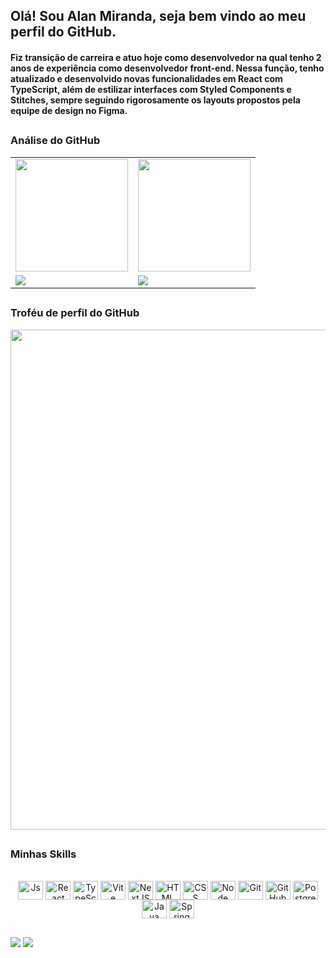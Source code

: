 ## Olá! Sou Alan Miranda, seja bem vindo ao meu perfil do GitHub.
#### Fiz transição de carreira e atuo hoje como desenvolvedor na qual tenho 2 anos de experiência como desenvolvedor front-end. Nessa função, tenho atualizado e desenvolvido novas funcionalidades em React com TypeScript, além de estilizar interfaces com Styled Components e Stitches, sempre seguindo rigorosamente os layouts propostos pela equipe de design no Figma.

##

### Análise do GitHub

<table>
  <tr>
    <td>
      <img src="https://github-readme-stats.vercel.app/api?username=AlAnNuB&show_icons=true&theme=github_dark&include_all_commits=true&count_private=true&hide_border=true" height="180"/>
    </td>
    <td>
       <img src="https://github-readme-stats.vercel.app/api/top-langs/?username=AlAnNuB&layout=compact&langs_count=7&theme=github_dark&hide_border=true" height="180"/>
    </td>
  </tr>
  <tr>
    <td>
      <img src="http://github-readme-streak-stats.herokuapp.com?user=AlAnNuB&theme=blue-green&date_format=j%20M%5B%20Y%5D&background=00000000&border=00000022&hide_border=true)](https://git.io/streak-stats)" />
    </td>
    <td>
      <img src="http://github-profile-summary-cards.vercel.app/api/cards/profile-details?username=alannub&theme=github_dark" />
    </td>
  </tr>
</table>

##

### Troféu de perfil do GitHub

<p align="center">
  <img width="800px" src="https://github-profile-trophy.vercel.app/?username=AlAnNuB&theme=onestar&row=1&column=8&no-frame=true&no-bg=true" />
</p>

##

### Minhas Skills

<div align="center"><br />
 <img align="center" alt="Js" src="https://cdn.jsdelivr.net/gh/devicons/devicon/icons/javascript/javascript-plain.svg" width="40" height="30"/>
 <img align="center" alt="React" src="https://cdn.jsdelivr.net/gh/devicons/devicon/icons/react/react-original.svg" width="40" height="30"/>
 <img align="center" alt="TypeScript" src="https://cdn.jsdelivr.net/gh/devicons/devicon/icons/typescript/typescript-original.svg" width="40" height="30"/>
 <img align="center" alt="Vite" src="https://cdn.jsdelivr.net/gh/devicons/devicon/icons/vitejs/vitejs-original.svg" width="40" height="30"/>
 <img align="center" alt="NextJS" src="https://cdn.jsdelivr.net/gh/devicons/devicon/icons/nextjs/nextjs-original.svg" width="40" height="30" />
 <img align="center" alt="HTML" src="https://cdn.jsdelivr.net/gh/devicons/devicon/icons/html5/html5-plain-wordmark.svg" width="40" height="30" />
 <img align="center" alt="CSS" src="https://cdn.jsdelivr.net/gh/devicons/devicon/icons/css3/css3-plain-wordmark.svg" width="40" height="30" />
 <img align="center" alt="Node" src="https://cdn.jsdelivr.net/gh/devicons/devicon/icons/nodejs/nodejs-plain-wordmark.svg" width="40" height="30"/>
 <img align="center" alt="Git" src="https://cdn.jsdelivr.net/gh/devicons/devicon/icons/git/git-plain-wordmark.svg" width="40" height="30"/>
 <img align="center" alt="GitHub" src="https://cdn.jsdelivr.net/gh/devicons/devicon/icons/github/github-original.svg" width="40" height="30"/>
 <img align="center" alt="PostgreSQL" src="https://cdn.jsdelivr.net/gh/devicons/devicon/icons/postgresql/postgresql-original.svg" width="40" height="30"/>
<!--  <img align="center" alt="MySQL" src="https://cdn.jsdelivr.net/gh/devicons/devicon/icons/mysql/mysql-plain-wordmark.svg" width="40" height="30"/> -->
<!--  <img align="center" alt="sqlserver" src="https://cdn.jsdelivr.net/gh/devicons/devicon/icons/microsoftsqlserver/microsoftsqlserver-plain-wordmark.svg" width="40" height="30"/> -->
<!--  <img align="center" alt="MongoDB" src="https://cdn.jsdelivr.net/gh/devicons/devicon/icons/mongodb/mongodb-plain-wordmark.svg" width="40" height="30"/> -->
 <img align="center" alt="Java" src="https://cdn.jsdelivr.net/gh/devicons/devicon/icons/java/java-original-wordmark.svg" width="40" height="30"/> 
 <img align="center" alt="Spring" src="https://cdn.jsdelivr.net/gh/devicons/devicon/icons/spring/spring-original-wordmark.svg" width="40" height="30"/> 
</div>

 ##
  
<div>  
  <a href="https://www.linkedin.com/in/alanmirandasilva" target="_blank"><img src="https://img.shields.io/badge/-LinkedIn-%230077B5?style=for-the-badge&logo=linkedin&logoColor=white" target="_blank"></a> 
  <a href = "mailto:alannub6@gmail.com"><img src="https://img.shields.io/badge/-Gmail-%23333?style=for-the-badge&logo=gmail&logoColor=white" target="_blank"></a>
</div>
